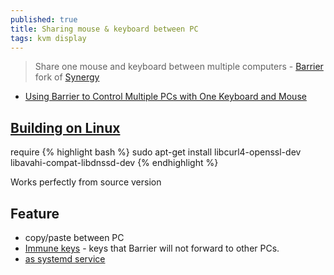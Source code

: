 ```yaml
---
published: true
title: Sharing mouse & keyboard between PC
tags: kvm display
---
```

> Share one mouse and keyboard between multiple computers  - [Barrier](https://github.com/debauchee/barrier#barrier) fork of [Synergy](https://symless.com/synergy)

- [Using Barrier to Control Multiple PCs with One Keyboard and Mouse](https://www.rauchland.com/articles/using-barrier-to-control-multiple-pcs-with-one-keyboard-and-mouse/)

## [Building on Linux](https://github.com/debauchee/barrier/wiki/Building-on-Linux)

require
{% highlight bash %}
sudo apt-get install libcurl4-openssl-dev libavahi-compat-libdnssd-dev
{% endhighlight %}

Works perfectly from source version

## Feature
- copy/paste between PC
- [Immune keys](https://github.com/debauchee/barrier/wiki/Immune-Keys) - keys that Barrier will not forward to other PCs.
- [as systemd service](https://github.com/debauchee/barrier/wiki/Command-Line#creating-a-systemd-service-linux)

